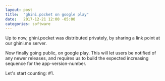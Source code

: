 ```yaml
---
layout: post
title:  "ghini.pocket on google play"
date:   2017-12-21 12:00 -05:00
categories: software
---
```


Up to now, ghini.pocket was distributed privately, by sharing a link point
at our ghini.me server.

Now finally going public, on google play.  This will let users be notified
of any newer releases, and requires us to build the expected increasing
sequence for the app-version-number.

Let's start counting: #1.

